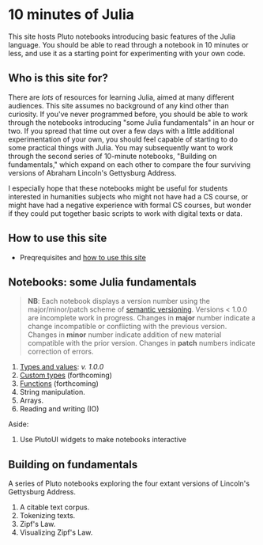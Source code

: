 # 10 minutes of Julia

This site hosts Pluto notebooks introducing basic features of the Julia language. You should be able to read through a notebook in 10 minutes or less, and use it as a starting point for experimenting with your own code.

## Who is this site for?

There are *lots* of resources for learning Julia, aimed at many different audiences.  This site assumes no background of any kind other than curiosity. If you've never programmed before, you should be able to work through the notebooks introducing "some Julia fundamentals" in an hour or two.  If you spread that time out over a few days with a little additional experimentation of your own, you should feel capable of starting to do some practical things with Julia.  You may subsequently want to work through the second series of 10-minute notebooks, "Building on fundamentals,"  which expand on each other to compare the four surviving versions of Abraham Lincoln's Gettysburg Address.

I especially hope that these notebooks might be useful for students interested in humanities subjects who might not have had a CS course, or might have had a negative experience with formal CS courses, but wonder if they could put together basic scripts to work with digital texts or data.

## How to use this site

- Preqrequisites and [how to use this site](./howto/)

## Notebooks: some Julia fundamentals

>  **NB**: Each notebook displays a version number using the major/minor/patch scheme of [semantic versioning](https://semver.org).  Versions < 1.0.0 are incomplete work in progress. Changes in **major** number indicate a change incompatible or conflicting with the previous version.  Changes in **minor** number indicate addition of new material compatible with the prior version.  Changes in **patch** numbers indicate correction of errors.


1. [Types and values](./fundamentals/types.html):  *v. 1.0.0*
1. [Custom types](./fundamentals/customtypes.html) (forthcoming)
1. [Functions](./fundamentals/functions.html) (forthcoming)
1. String manipulation.
1. Arrays.
1. Reading and writing (IO)

Aside:

1. Use PlutoUI widgets to make notebooks interactive


## Building on fundamentals

A series of Pluto notebooks exploring the four extant versions of Lincoln's Gettysburg Address.

1. A citable text corpus.
2. Tokenizing texts.
3. Zipf's Law.
4. Visualizing Zipf's Law.

